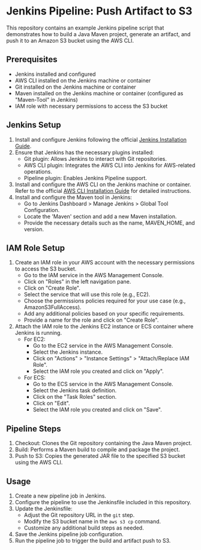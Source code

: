 # Jenkins Pipeline: Push Artifact to S3

This repository contains an example Jenkins pipeline script that demonstrates how to build a Java Maven project, generate an artifact, and push it to an Amazon S3 bucket using the AWS CLI.

## Prerequisites

- Jenkins installed and configured
- AWS CLI installed on the Jenkins machine or container
- Git installed on the Jenkins machine or container
- Maven installed on the Jenkins machine or container (configured as "Maven-Tool" in Jenkins)
- IAM role with necessary permissions to access the S3 bucket

## Jenkins Setup

1. Install and configure Jenkins following the official [Jenkins Installation Guide](https://www.jenkins.io/doc/book/installing/).
2. Ensure that Jenkins has the necessary plugins installed:
   - Git plugin: Allows Jenkins to interact with Git repositories.
   - AWS CLI plugin: Integrates the AWS CLI into Jenkins for AWS-related operations.
   - Pipeline plugin: Enables Jenkins Pipeline support.
3. Install and configure the AWS CLI on the Jenkins machine or container. Refer to the official [AWS CLI Installation Guide](https://docs.aws.amazon.com/cli/latest/userguide/cli-configure-files.html) for detailed instructions.
4. Install and configure the Maven tool in Jenkins:
   - Go to Jenkins Dashboard > Manage Jenkins > Global Tool Configuration.
   - Locate the 'Maven' section and add a new Maven installation.
   - Provide the necessary details such as the name, MAVEN_HOME, and version.

## IAM Role Setup

1. Create an IAM role in your AWS account with the necessary permissions to access the S3 bucket.
   - Go to the IAM service in the AWS Management Console.
   - Click on "Roles" in the left navigation pane.
   - Click on "Create Role".
   - Select the service that will use this role (e.g., EC2).
   - Choose the permissions policies required for your use case (e.g., AmazonS3FullAccess).
   - Add any additional policies based on your specific requirements.
   - Provide a name for the role and click on "Create Role".
2. Attach the IAM role to the Jenkins EC2 instance or ECS container where Jenkins is running.
   - For EC2:
     - Go to the EC2 service in the AWS Management Console.
     - Select the Jenkins instance.
     - Click on "Actions" > "Instance Settings" > "Attach/Replace IAM Role".
     - Select the IAM role you created and click on "Apply".
   - For ECS:
     - Go to the ECS service in the AWS Management Console.
     - Select the Jenkins task definition.
     - Click on the "Task Roles" section.
     - Click on "Edit".
     - Select the IAM role you created and click on "Save".

## Pipeline Steps

1. Checkout: Clones the Git repository containing the Java Maven project.
2. Build: Performs a Maven build to compile and package the project.
3. Push to S3: Copies the generated JAR file to the specified S3 bucket using the AWS CLI.

## Usage

1. Create a new pipeline job in Jenkins.
2. Configure the pipeline to use the Jenkinsfile included in this repository.
3. Update the Jenkinsfile:
   - Adjust the Git repository URL in the `git` step.
   - Modify the S3 bucket name in the `aws s3 cp` command.
   - Customize any additional build steps as needed.
4. Save the Jenkins pipeline job configuration.
5. Run the pipeline job to trigger the build and artifact push to S3.
